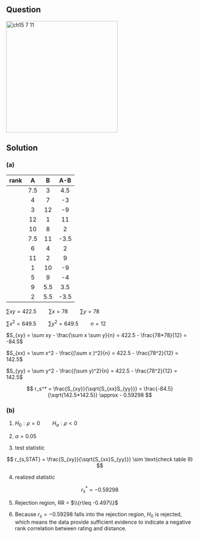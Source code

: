 ## Question
<img width="300" alt="ch15 7 11" src="https://github.com/user-attachments/assets/18fba5cf-6e66-488f-aa21-044eff17768f" />

## Solution

### (a)
|rank| A | B |A-B|
|:--:|:-:|:-:|:-:|
|    |7.5| 3 |4.5|
|    | 4 | 7 | -3|
|    | 3 |12 | -9|
|    |12 | 1 | 11|
|    | 10| 8 | 2 | 
|    |7.5|11 |-3.5|
|    | 6 | 4 | 2 |
|    |11 | 2 | 9 |
|    | 1 |10 |-9 | 
|    | 5 | 9 |-4 |
|    | 9 |5.5|3.5|
|    | 2 |5.5|-3.5|
  
$\sum xy = 422.5 \quad \quad \sum x = 78 \quad \quad \sum y = 78$  
  
$\sum x^2 = 649.5 \quad \quad \sum y^2 = 649.5 \quad \quad n = 12$  

$S_{xy} = \sum xy - \frac{\sum x \sum y}{n} = 422.5 - \frac{78*78}{12} = -84.5$  
  
$S_{xx} = \sum x^2 - \frac{(\sum x )^2}{n} = 422.5 - \frac{78^2}{12} = 142.5$  

$S_{yy} = \sum y^2 - \frac{(\sum y)^2}{n} = 422.5 - \frac{78^2}{12} = 142.5$ 

$$
r_s^* = \frac{S_{xy}}{\sqrt{S_{xx}S_{yy}}} = \frac{-84.5}{\sqrt{142.5*142.5}} \approx - 0.59298
$$


### (b)
1. $H_0: \rho = 0 \quad \quad H_a: \rho < 0$

2. $\alpha = 0.05$

3. test statistic

$$
r_{s,STAT} = \frac{S_{xy}}{\sqrt{S_{xx}S_{yy}}} \sim \text{check table 9}
$$

4. realized statistic

$$
r_s^* = - 0.59298
$$

5. Rejection region, RR = $\\{r\leq -0.497\\}$

6. Because $r_s=-0.59298$ falls into the rejection region, $H_0$ is rejected, which means the data provide sufficient evidence to indicate a negative rank correlation between rating and distance.
 
